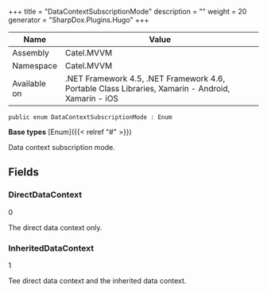 

+++
title = "DataContextSubscriptionMode" 
description = ""
weight = 20
generator = "SharpDox.Plugins.Hugo"
+++

Name|Value
---|---
Assembly|Catel.MVVM
Namespace|Catel.MVVM
Available on|.NET Framework 4.5, .NET Framework 4.6, Portable Class Libraries, Xamarin - Android, Xamarin - iOS

```
public enum DataContextSubscriptionMode : Enum
```

**Base types**
[Enum]({{&lt; relref "#" &gt;}})

Data context subscription mode.

## Fields

### DirectDataContext

0

The direct data context only.

### InheritedDataContext

1

Tee direct data context and the inherited data context.


